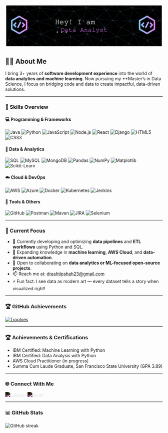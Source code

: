 ![](github-header-banner_drashti.png)

## 👩‍💻 About Me

I bring 3+ years of **software development experience** into the world of **data analytics and machine learning**. Now pursuing my **Master’s in Data Science, I focus on bridging code and data to create impactful, data-driven solutions.

---

### 🧩 Skills Overview

#### 💻 Programming & Frameworks
![Java](https://img.shields.io/badge/Java-ED8B00?style=flat-square&logo=openjdk&logoColor=white)
![Python](https://img.shields.io/badge/Python-3776AB?style=flat-square&logo=python&logoColor=white)
![JavaScript](https://img.shields.io/badge/JavaScript-F7DF1E?style=flat-square&logo=javascript&logoColor=black)
![Node.js](https://img.shields.io/badge/Node.js-339933?style=flat-square&logo=node.js&logoColor=white)
![React](https://img.shields.io/badge/React-61DAFB?style=flat-square&logo=react&logoColor=black)
![Django](https://img.shields.io/badge/Django-092E20?style=flat-square&logo=django&logoColor=white)
![HTML5](https://img.shields.io/badge/HTML5-E34F26?style=flat-square&logo=html5&logoColor=white)
![CSS3](https://img.shields.io/badge/CSS3-1572B6?style=flat-square&logo=css3&logoColor=white)

#### 🧠 Data & Analytics
![SQL](https://img.shields.io/badge/SQL-336791?style=flat-square&logo=postgresql&logoColor=white)
![MySQL](https://img.shields.io/badge/MySQL-005C84?style=flat-square&logo=mysql&logoColor=white)
![MongoDB](https://img.shields.io/badge/MongoDB-4EA94B?style=flat-square&logo=mongodb&logoColor=white)
![Pandas](https://img.shields.io/badge/Pandas-150458?style=flat-square&logo=pandas&logoColor=white)
![NumPy](https://img.shields.io/badge/NumPy-013243?style=flat-square&logo=numpy&logoColor=white)
![Matplotlib](https://img.shields.io/badge/Matplotlib-11557C?style=flat-square&logoColor=white)
![Scikit-Learn](https://img.shields.io/badge/Scikit--Learn-F7931E?style=flat-square&logo=scikitlearn&logoColor=white)

#### ☁️ Cloud & DevOps
![AWS](https://img.shields.io/badge/AWS-232F3E?style=flat-square&logo=amazonaws&logoColor=white)
![Azure](https://img.shields.io/badge/Azure-0078D4?style=flat-square&logo=microsoftazure&logoColor=white)
![Docker](https://img.shields.io/badge/Docker-2496ED?style=flat-square&logo=docker&logoColor=white)
![Kubernetes](https://img.shields.io/badge/Kubernetes-326CE5?style=flat-square&logo=kubernetes&logoColor=white)
![Jenkins](https://img.shields.io/badge/Jenkins-D24939?style=flat-square&logo=jenkins&logoColor=white)

#### 🧰 Tools & Others
![GitHub](https://img.shields.io/badge/GitHub-181717?style=flat-square&logo=github&logoColor=white)
![Postman](https://img.shields.io/badge/Postman-FF6C37?style=flat-square&logo=postman&logoColor=white)
![Maven](https://img.shields.io/badge/Maven-C71A36?style=flat-square&logo=apachemaven&logoColor=white)
![JIRA](https://img.shields.io/badge/JIRA-0052CC?style=flat-square&logo=jira&logoColor=white)
![Selenium](https://img.shields.io/badge/Selenium-43B02A?style=flat-square&logo=selenium&logoColor=white)

---

### 🚀 Current Focus
- 🔭 Currently developing and optimizing **data pipelines** and **ETL workflows** using Python and SQL.  
- 🌱 Expanding knowledge in **machine learning**, **AWS Cloud**, and **data-driven automation**.  
- 👯 Open to collaborating on **data analytics or ML-focused open-source projects**.  
- 📫 Reach me at: [drashtipshah23@gmail.com](mailto:drashtipshah23@gmail.com)  
- ⚡ Fun fact: I see data as modern art — every dataset tells a story when visualized right!

---

### 🏆 GitHub Achievements

[![Trophies](https://github-profile-trophy.vercel.app/?username=drashtishah23&theme=tokyonight&no-bg=true&no-frame=true&column=4&margin-w=10&title=Experience,Commits,Repositories,Stars)](https://github.com/ryo-ma/github-profile-trophy)

---

### 🏆 Achievements & Certifications
- IBM Certified: Machine Learning with Python  
- IBM Certified: Data Analysis with Python  
- AWS Cloud Practitioner (in progress)  
- Summa Cum Laude Graduate, San Francisco State University (GPA 3.89)

---

### 🌐 Connect With Me
<a href="https://www.linkedin.com/in/drashti-shah/"><img src="https://cdn.jsdelivr.net/npm/simple-icons@3.0.1/icons/linkedin.svg" alt="linkedin" height="40" style="filter: invert(1);"></a>
<a href="mailto:drashtipshah23@gmail.com"><img src="https://cdn.jsdelivr.net/npm/simple-icons@3.0.1/icons/gmail.svg" alt="gmail" height="40" style="filter: invert(1);"></a>

---

### 📊 GitHub Stats

![GitHub streak](https://streak-stats.demolab.com?user=drashtishah23&theme=tokyonight&hide_border=false)

<!--
**DrashtiShah23/DrashtiShah23** is a ✨ _special_ ✨ repository because its `README.md` (this file) appears on your GitHub profile.

Here are some ideas to get you started:

- 🔭 I’m currently working on ...
- 🌱 I’m currently learning ...
- 👯 I’m looking to collaborate on ...
- 🤔 I’m looking for help with ...
- 💬 Ask me about ...
- 📫 How to reach me: ...
- 😄 Pronouns: ...
- ⚡ Fun fact: ...
-->
